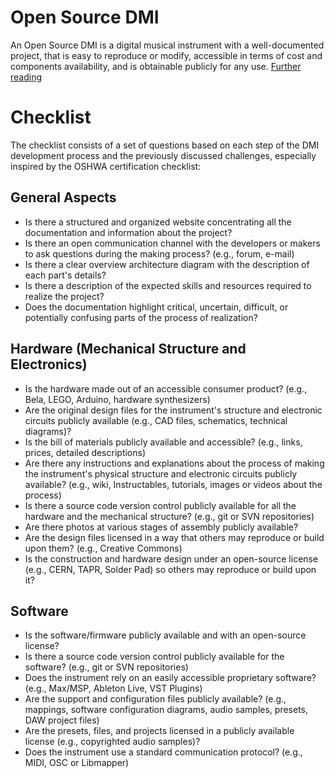 # Open Source DMI

An Open Source DMI is a digital musical instrument with a well-documented project, that is easy to reproduce or modify, accessible in terms of cost and components availability, and is obtainable publicly for any use. [Further reading](https://link.springer.com/chapter/10.1007%2F978-3-030-60114-0_5)

# Checklist

The checklist consists of a set of questions based on each step of the DMI development process and the previously discussed challenges, especially inspired by the OSHWA certification checklist:

## General Aspects
* Is there a structured and organized website concentrating all the documentation and information about the project?
* Is there an open communication channel with the developers or makers to ask questions during the making process? (e.g., forum, e-mail)
* Is there a clear overview architecture diagram with the description of each part's details?
* Is there a description of the expected skills and resources required to realize the project?
* Does the documentation highlight critical, uncertain, difficult, or potentially confusing parts of the process of realization?

## Hardware (Mechanical Structure and Electronics)
* Is the hardware made out of an accessible consumer product? (e.g., Bela, LEGO, Arduino, hardware synthesizers)
* Are the original design files for the instrument's structure and electronic circuits publicly available (e.g., CAD files, schematics, technical diagrams)?
* Is the bill of materials publicly available and accessible? (e.g., links, prices, detailed descriptions) 
* Are there any instructions and explanations about the process of making the instrument's physical structure and electronic circuits publicly available? (e.g., wiki, Instructables, tutorials, images or videos about the process)
* Is there a source code version control publicly available for all the hardware and the mechanical structure? (e.g., git or SVN repositories)
* Are there photos at various stages of assembly publicly available?
* Are the design files licensed in a way that others may reproduce or build upon them? (e.g., Creative Commons)
* Is the construction and hardware design under an open-source license (e.g., CERN, TAPR, Solder Pad) so others may reproduce or build upon it?

## Software
* Is the software/firmware publicly available and with an open-source license?
* Is there a source code version control publicly available for the software? (e.g., git or SVN repositories)
* Does the instrument rely on an easily accessible proprietary software? (e.g., Max/MSP, Ableton Live, VST Plugins) 
* Are the support and configuration files publicly available? (e.g., mappings, software configuration diagrams, audio samples, presets, DAW project files)
* Are the presets, files, and projects licensed in a publicly available license (e.g., copyrighted audio samples)?
* Does the instrument use a standard communication protocol? (e.g., MIDI, OSC or Libmapper)
